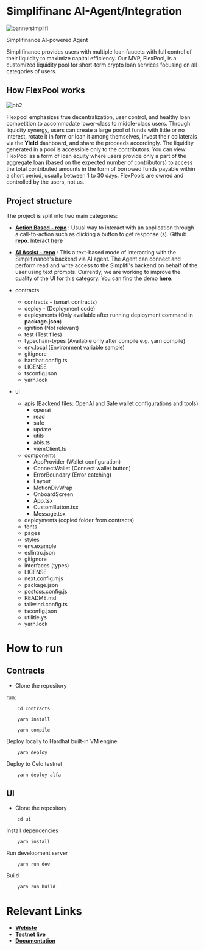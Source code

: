 # Simplifinanc AI-Agent/Integration
![bannersimplifi](https://github.com/user-attachments/assets/386f315d-4abf-47bd-9a4d-99d7c0a0f1a7)

Simplifinance AI-powered Agent

Simplifinance provides users with multiple loan faucets with full control of their liquidity to maximize capital efficiency. Our MVP, FlexPool, is a customized liquidity pool for short-term crypto loan services focusing on all categories of users. 

## How FlexPool works
![ob2](https://github.com/user-attachments/assets/e806c380-96e5-4557-a076-dac58238dca9)

Flexpool emphasizes true decentralization, user control, and healthy loan competition to accommodate lower-class to middle-class users. Through liquidity synergy, users can create a large pool of funds with little or no interest, rotate it in form or loan it among themselves, invest their collaterals via the __Yield__ dashboard, and share the proceeds accordingly. The liquidity generated in a pool is accessible only to the contributors. You can view FlexPool as a form of loan equity where users provide only a part of the aggregate loan (based on the expected number of contributors) to access the total contributed amounts in the form of borrowed funds payable within a short period, usually between 1 to 30 days. FlexPools are owned and controlled by the users, not us.


## Project structure

The project is split into two main categories:
- __[Action Based - repo](https://github.com/simplifinance/simplifi)__ : Usual way to interact with an application through a call-to-action such as clicking a button to get response (s). Github __[repo](https://github.com/simplifinance/simplifi)__. Interact __[here](https://testnet.simplifinance.xyz)__

- __[AI Assist - repo](https://github.com/bobeu/simplifinance_bot_miniapp)__ : This a text-based mode of interacting with the Simplifinance's backend via AI agent. The Agent can connect and perform read and write access to the Simplifi's backend on behalf of the user using text prompts. Currently, we are working to improve the quality of the UI for this category. You can find the demo __[here]()__.

- contracts
    - contracts - (smart contracts)
    - deploy - (Deployment code)
    - deployments (Only available after running deployment command in __package.json__)
    - ignition (Not relevant)
    - test (Test files)
    - typechain-types (Available only after compile e.g. yarn compile)
    - env.local (Environment variable sample)
    - gitignore 
    - hardhat.config.ts
    - LICENSE
    - tsconfig.json
    - yarn.lock
- ui
    - apis (Backend files: OpenAI and Safe wallet configurations and tools)
        - openai
        - read
        - safe
        - update
        - utils
        - abis.ts
        - viemClient.ts
    - components
        - AppProvider (Wallet configuration)
        - ConnectWallet (Connect wallet button)
        - ErrorBoundary (Error catching)
        - Layout
        - MotionDivWrap
        - OnboardScreen
        - App.tsx
        - CustomButton.tsx
        - Message.tsx
    - deployments (copied folder from contracts)
    - fonts
    - pages
    - styles
    - env.example
    - eslintrc.json
    - gitignore
    - interfaces (types)
    - LICENSE
    - next.config.mjs
    - package.json
    - postcss.config.js
    - README.md
    - tailwind.config.ts
    - tsconfig.json
    - utilitie.ys
    - yarn.lock

# How to run

## Contracts
- Clone the repository

run:
```
    cd contracts
```

```
    yarn install
```

```
    yarn compile
```

Deploy locally to Hardhat built-in VM engine
```
    yarn deploy
```

Deploy to Celo testnet
```
    yarn deploy-alfa
```

## UI

- Clone the repository

```
    cd ui
```

Install dependencies
```
    yarn install
```

Run development server
```
    yarn run dev
```

Build
```
    yarn run build
```


# Relevant Links

- __[Webiste](https://simplifinance.xyz)__
- __[Testnet live](https://testnet.simplifinance.xyz)__
- __[Documentation](https://simplifinance.gitbook.io/docs/)__
